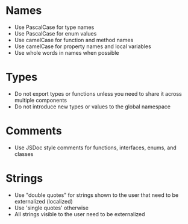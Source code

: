 # Names

* Use PascalCase for type names
* Use PascalCase for enum values
* Use camelCase for function and method names
* Use camelCase for property names and local variables
* Use whole words in names when possible

# Types

* Do not export types or functions unless you need to share it across multiple components
* Do not introduce new types or values to the global namespace

# Comments

* Use JSDoc style comments for functions, interfaces, enums, and classes

# Strings
* Use "double quotes" for strings shown to the user that need to be externalized (localized)
* Use 'single quotes' otherwise
* All strings visible to the user need to be externalized
